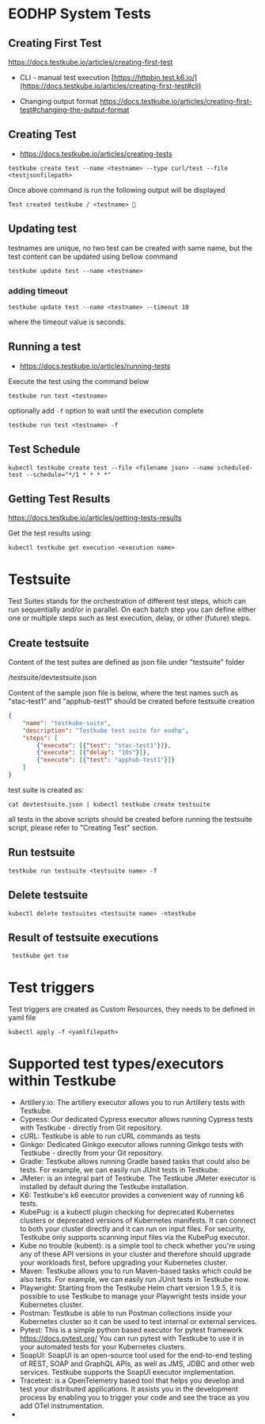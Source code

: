 # EODHP System Tests


## Creating First Test
  https://docs.testkube.io/articles/creating-first-test
  
 - CLI - manual test execution
   [https://httpbin.test.k6.io/](https://docs.testkube.io/articles/creating-first-test#cli)
   
 - Changing output format
   https://docs.testkube.io/articles/creating-first-test#changing-the-output-format

## Creating Test
* https://docs.testkube.io/articles/creating-tests

` testkube create test --name <testname> --type curl/test --file <testjsonfilepath> `

Once above command is run the following output will be displayed

` Test created testkube / <testname> 🥇 `

## Updating test
 testnames are unique, no two test can be created with same name, but the test content can be updated using bellow command

` testkube update test --name <testname> `

### adding timeout

` testkube update test --name <testname> --timeout 10 `

where the timeout value is seconds.



## Running a test
* https://docs.testkube.io/articles/running-tests

Execute the test using the command below

` testkube run test <testname> `

optionally add ` -f ` option to wait until the execution complete

` testkube run test <testname> -f `

## Test Schedule
` kubectl testkube create test --file <filename json> --name scheduled-test --schedule="*/1 * * * *" `

## Getting Test Results
https://docs.testkube.io/articles/getting-tests-results

Get the test results using:

` kubectl testkube get execution <execution name> `


# Testsuite
Test Suites stands for the orchestration of different test steps, which can run sequentially and/or in parallel. On each batch step you can define either one or multiple steps such as test execution, delay, or other (future) steps.

## Create testsuite

Content of the test suites are defined as json file under "testsuite" folder

/testsuite/devtestsuite.json

Content of the sample json file is below, where the test names such as "stac-test1" and "apphub-test1" should be created before testsuite creation

```json
{
    "name": "testkube-suite",
    "description": "Testkube test suite for eodhp",
    "steps": [
        {"execute": [{"test": "stac-test1"}]},
        {"execute": [{"delay": "10s"}]},
        {"execute": [{"test": "apphub-test1"}]}
    ]
}
```

test suite is created as:

`cat devtestsuite.json | kubectl testkube create testsuite`

all tests in the above scripts should be created before running the testsuite script, please refer to "Creating Test" section.

## Run testsuite

` testkube run testsuite <testsuite name> -f `

## Delete testsuite

` kubectl delete testsuites <testsuite name> -ntestkube `

## Result of testsuite executions

` testkube get tse`



# Test triggers

Test triggers are created as Custom Resources, they needs to be defined in yaml file

` kubectl apply -f <yamlfilepath> `


# Supported test types/executors within Testkube
- Artillery.io: The artillery executor allows you to run Artillery tests with Testkube.
- Cypress: Our dedicated Cypress executor allows running Cypress tests with Testkube - directly from Git repository.
- cURL: Testkube is able to run cURL commands as tests
- Ginkgo: Dedicated Ginkgo executor allows running Ginkgo tests with Testkube - directly from your Git repository.
- Gradle: Testkube allows running Gradle based tasks that could also be tests. For example, we can easily run JUnit tests in Testkube.
- JMeter: is an integral part of Testkube. The Testkube JMeter executor is installed by default during the Testkube installation.
- K6: Testkube's k6 executor provides a convenient way of running k6 tests.
- KubePug: is a kubectl plugin checking for deprecated Kubernetes clusters or deprecated versions of Kubernetes manifests. It can connect to both your cluster directly and it can run on input files. For security, Testkube only supports scanning input files via the KubePug executor.
- Kube no trouble (kubent): is a simple tool to check whether you're using any of these API versions in your cluster and therefore should upgrade your workloads first, before upgrading your Kubernetes cluster.
- Maven: Testkube allows you to run Maven-based tasks which could be also tests. For example, we can easily run JUnit tests in Testkube now.
- Playwright: Starting from the Testkube Helm chart version 1.9.5, it is possible to use Testkube to manage your Playwright tests inside your Kubernetes cluster.
- Postman: Testkube is able to run Postman collections inside your Kubernetes cluster so it can be used to test internal or external services.
- Pytest: This is a simple python based executor for pytest framework https://docs.pytest.org/ You can run pytest with Testkube to use it in your automated tests for your Kubernetes clusters.
- SoapUI: SoapUI is an open-source tool used for the end-to-end testing of REST, SOAP and GraphQL APIs, as well as JMS, JDBC and other web services. Testkube supports the SoapUI executor implementation.
- Tracetest:  is a OpenTelemetry based tool that helps you develop and test your distributed applications. It assists you in the development process by enabling you to trigger your code and see the trace as you add OTel instrumentation.
- 
